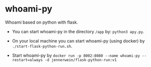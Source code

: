 # whoami-py

Whoami based on python with flask.

- You can start whoami-py in the directory `/app` by: `python3 apy.py`.

- On your local machine you can start whoami-py (using docker) by `./start-flask-python-run.sh`.

- Start whoami-py by `docker run -p 8002:8080 --name whoami-py --restart=always -d jennerwein/flask-python-run:v1`